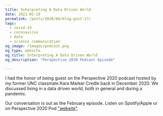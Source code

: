 ```yaml
---
title: Interpreting A Data Driven World
date: 2021-02-18
permalink: /posts/2020/04/blog-post-17/
tags:
  - covid-19
  - coronavirus
  - data
  - science communication
og_image: /images/podcast.png
og_type: website
og_title: Interpreting A Data Driven World
og_description: "Perspective 2020 Podcast Episode"
  
---
```


I had the honor of being  guest on the Perspective 2020 podcast hosted by my former UNC classmate Kara Marker Credle back in December 2020. We discussed living in a data driven world, both in general and during a pandemic. 

Our conversation is out as the February episode. Listen on Spotify/Apple or on Perspective 2020 Pod <a href="https://perspective2020pod.com/interpreting-a-data-driven-world/">"website"</a>.
